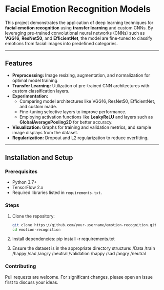 # Facial Emotion Recognition Models

This project demonstrates the application of deep learning techniques for **facial emotion recognition** using **transfer learning** and custom CNNs. By leveraging pre-trained convolutional neural networks (CNNs) such as **VGG16**, **ResNet50**, and **EfficientNet**, the model are fine-tuned to classify emotions from facial images into predefined categories.

---

## Features
- **Preprocessing:** Image resizing, augmentation, and normalization for optimal model training.
- **Transfer Learning:** Utilization of pre-trained CNN architectures with custom classification layers.
- **Experimentation:**
  - Comparing model architectures like VGG16, ResNet50, EfficientNet, and custom made.
  - Fine-tuning selective layers to improve performance.
  - Employing activation functions like **LeakyReLU** and layers such as **GlobalAveragePooling2D** for better accuracy.
- **Visualization:** Graphs for training and validation metrics, and sample image displays from the dataset.
- **Regularization:** Dropout and L2 regularization to reduce overfitting.

---

## Installation and Setup

### Prerequisites
- Python 3.7+
- TensorFlow 2.x
- Required libraries listed in `requirements.txt`.

### Steps
1. Clone the repository:
   ```bash
   git clone https://github.com/your-username/emotion-recognition.git
   cd emotion-recognition

2. Install dependencies:
   pip install -r requirements.txt
   
3. Ensure the dataset is in the appropriate directory structure:
     /Data
  /train
    /happy
    /sad
    /angry
    /neutral
  /validation
    /happy
    /sad
    /angry
    /neutral

### Contributing
Pull requests are welcome. For significant changes, please open an issue first to discuss your ideas.
